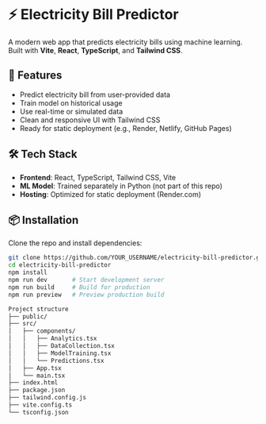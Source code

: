 # ⚡ Electricity Bill Predictor

A modern web app that predicts electricity bills using machine learning. Built with **Vite**, **React**, **TypeScript**, and **Tailwind CSS**.

## 🚀 Features

- Predict electricity bill from user-provided data
- Train model on historical usage
- Use real-time or simulated data
- Clean and responsive UI with Tailwind CSS
- Ready for static deployment (e.g., Render, Netlify, GitHub Pages)

## 🛠 Tech Stack

- **Frontend**: React, TypeScript, Tailwind CSS, Vite
- **ML Model**: Trained separately in Python (not part of this repo)
- **Hosting**: Optimized for static deployment (Render.com)

## 📦 Installation

Clone the repo and install dependencies:

```bash
git clone https://github.com/YOUR_USERNAME/electricity-bill-predictor.git
cd electricity-bill-predictor
npm install
npm run dev       # Start development server
npm run build     # Build for production
npm run preview   # Preview production build

Project structure
├── public/
├── src/
│   ├── components/
│   │   ├── Analytics.tsx
│   │   ├── DataCollection.tsx
│   │   ├── ModelTraining.tsx
│   │   └── Predictions.tsx
│   ├── App.tsx
│   └── main.tsx
├── index.html
├── package.json
├── tailwind.config.js
├── vite.config.ts
└── tsconfig.json

